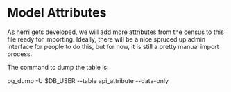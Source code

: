 # Model Attributes

As herri gets developed, we will add more attributes from the census to this file ready for importing.
Ideally, there will be a nice spruced up admin interface for people to do this, but for now, it is still
a pretty manual import process.

The command to dump the table is:

pg_dump -U $DB_USER --table api_attribute --data-only
